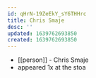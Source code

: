 ```yaml
---
id: qHrN-19ZeEkY_sY6THHrc
title: Chris Smaje
desc: ''
updated: 1639762693850
created: 1639762693850
---
```



- [[person]] - Chris Smaje
- appeared 1x at the stoa
